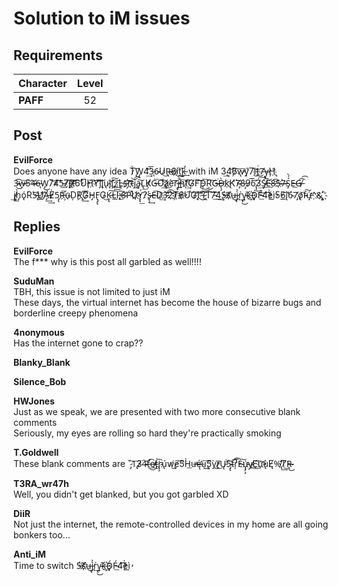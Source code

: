 # Solution to iM issues
## Requirements
|Character|Level|
|---------|:---:|
|**PAFF** | 52  |

## Post
**EvilForce**<br>
Does anyone have any idea T̷̨̀͠W̡̨4̛̀͢͞͝3̵̨6̵̴͏U̷͏͜R̶̵̴̢6̷҉i̷͜t̨͜͠k̵̛͢  with iM 3̨͢4̧́͘͝6̷͡w̷̢̕͞ý̨̛7͞i͜͝t̵͘͜͢҉7̶̕y̷̢Ḩ̨̛҉<br>
3̴͏̴̵͡w̷̶̷̨͞5̀͝4̶̴̛6̵̨W̡͜͏̡7̕͝4̸́͡͡5̵͢7̸̨͘͠r̶͟͠҉̛t̷̸̸͘͝6́͘̕͝U̕͞Ḩ̕͠҉Y̛͘͝j̧͝͠l̢u̷̢į͝l̡͠;͠͏҉:̷̨̀͟L̵̢s̵҉̵͞r͞͡͏҉t̵͝͡j̨͢a̴̡͠L̢͟Ķ̷̷̛G̶͞Ơ̧̛͢͠a҉̷́͜è͡r̕͞j̶̢̛́͠ḩ͟͠f̷͘͘͢҉G̸̸͏F̨͡͠͡Ḑ̴͟͞Ŗ̛͠G̶̴͘D̵̴̨̧̀k҉̨K̛̕7̷̴̡̛̀8̵̧́9̷́͞6̢̨̛͢͢3̸́͢S̵̴̸͟͡E̵̛͟8̶͡͏5̴̵͘҉7̴̶̀Ś̡́̀E̶̵͟G̶̸͡͡<br>
̧̨͢i̸̴̧͟h̡̀͝ǫ́R͘5̶̵̢̕U҉̸́͟͡A̵̡͢͢È̸̷5̡̨R̵͞҉̵u̴Ḑ̧̕R҉̢͘͢G̸͞H̴̡F̢̡̢͏G̷͜K̵̨̢͠L̵͞͠I͏̧̕͟;̶͟͡8̴́̕P̴̛͞U̷҉̕͏҉Ý̢̢͟?̷̧̛́͘s̶̴̨̧͢E̴͞͏D҉̷̛͢3̵̛͝͡2҉̧̕͝T҉̸̕6̕҉̷Ư͠G̷͘Į͡͠҉"̵͜͡(̷̢͝͞͝T͘͠7̵̛͟͠4̧̕͟͟͢5̶́s̸͞҉̸u̶͜j̢̀̀ŗ́͢y̴̢͘͜k҉̵́͟D̷̡́F̵̵́͟4̀̀̕͡͡é̷ì̕͟͟5̀̕6̀͟͡i̕͏̢6̴́7̡̕o̢͏̸͞f̵̴͠ứ̵̡^҉&̢̛҉̡͘
## Replies
**EvilForce**<br>
The f\*\*\* why is this post all garbled as well!!!!

**SuduMan**<br>
TBH, this issue is not limited to just iM<br>
These days, the virtual internet has become the house of bizarre bugs and borderline creepy phenomena

**4nonymous**<br>
Has the internet gone to crap??

**Blanky_Blank**<br>


**Silence_Bob**<br>


**HWJones**<br>
Just as we speak, we are presented with two more consecutive blank comments<br>
Seriously, my eyes are rolling so hard they're practically smoking

**T.Goldwell**<br>
These blank comments are ˇ̷̡͞1̢͞3̸̷͘4̴͝t̶̕͟͜͡e̸̴̕͟t̵̢͘͡r̷͏̢̧҉ú̢w̸̨͜e̸͠5̛̀͏̀H̵͟u̶̕ę̶̛́u̧͢͠͏͜5̛̀y̧̕͜r̷͜͞Ų̵͘̕5̴̴̡̢͝t̴͞͡ŗ̛́̕͞E̴͠u̵̧̡̧҉y̸̴Ȩ͘͜͟͡u̕̕̕͝҉ù̢Ę̸%̸̢̛̛͢T̸̛̕͜R̴̵̨͜

**T3RA_wr47h**<br>
Well, you didn't get blanked, but you got garbled XD

**DiiR**<br>
Not just the internet, the remote\-controlled devices in my home are all going bonkers too...

**Anti_iM**<br>
Time to switch 5̶́s̸͞҉̸u̶͜j̢̀̀ŗ́͢y̴̢͘͜k҉̵́͟D̷̡́F̵̵́͟4̀̀̕͡͡é̷ì̕͟͟

